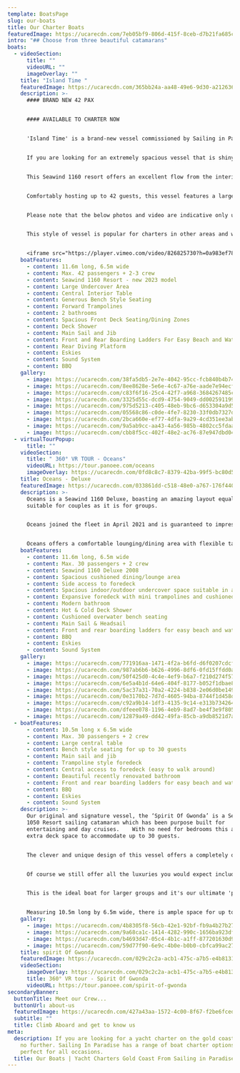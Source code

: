 ```yaml
---
template: BoatsPage
slug: our-boats
title: Our Charter Boats
featuredImage: https://ucarecdn.com/7eb05bf9-806d-415f-8ceb-d7b21fa685ce/
intro: "## Choose from three beautiful catamarans"
boats:
  - videoSection:
      title: ""
      videoURL: ""
      imageOverlay: ""
    title: "Island Time "
    featuredImage: https://ucarecdn.com/365bb24a-aa48-49e6-9d30-a212636f793c/
    description: >-
      #### BRAND NEW 42 PAX


      #### AVAILABLE TO CHARTER NOW


      'Island Time' is a brand-new vessel commissioned by Sailing in Paradise  who has joined the fleet in summer 2023.  


      I﻿f you are looking for an extremely spacious vessel that is shiny, new  and guaranteed to impress your guests then 'Island Time' is the perfect choice.  


      This Seawind 1160 resort offers an excellent flow from the interior to exterior spaces making her perfect for events, parties and larger family groups.    


      Comfortably hosting up to 42 guests, this vessel features a large, shaded, indoor space with central island table and wrap around interior bench seating.   On the front deck, guests will enjoy a spacious area with trampolines and unique forward seating/table zones.    


      Please note that the below photos and video are indicative only until local imagery can be sourced.  Please see our instagram page highlights for footage of Island Time.  


      This style of vessel is popular for charters in other areas and we are delighted to be welcoming the Seawind 1160 Resort to the Gold Coast Broadwater!  She is unrivalled on the Gold Coast if you are looking for a sailing catamaran with style and space.  


      <iframe src="https://player.vimeo.com/video/826825730?h=0a983ef783" width="640" height="564" frameborder="0" allow="autoplay; fullscreen" allowfullscreen></iframe>
    boatFeatures:
      - content: 11.6m long, 6.5m wide
      - content: M﻿ax. 4﻿2 passengers + 2-3 crew
      - content: S﻿eawind 1160 Resort - new 2023 model
      - content: L﻿arge Undercover Area
      - content: Central Interior Table
      - content: Generous B﻿ench Style Seating
      - content: F﻿orward Trampolines
      - content: 2﻿ bathrooms
      - content: Spacious Front Deck Seating/Dining Zones
      - content: D﻿eck Shower
      - content: M﻿ain Sail and Jib
      - content: Front and Rear Boarding Ladders For Easy Beach and Water Access
      - content: R﻿ear Diving Platform
      - content: E﻿skies
      - content: S﻿ound System
      - content: B﻿BQ
    gallery:
      - image: https://ucarecdn.com/38fa5db5-2e7e-4042-95cc-fcb840b4b744/
      - image: https://ucarecdn.com/8ee8628e-5e6e-4c67-a76e-aade7e94ecf0/
      - image: https://ucarecdn.com/c83f6f16-25c4-42f7-a968-3684267485cf/
      - image: https://ucarecdn.com/3325d55c-dcd9-4754-9049-dd0025911992/
      - image: https://ucarecdn.com/975d5213-c405-48eb-9bc6-d653304a9d5b/
      - image: https://ucarecdn.com/05568c86-c0de-4fe7-8230-33f0db7327dd/
      - image: https://ucarecdn.com/2bca660e-ef77-4dfa-9a29-4cd351ee3ab9/
      - image: https://ucarecdn.com/9a5ab9cc-aa43-4a56-985b-4802cc5fdaad/
      - image: https://ucarecdn.com/cbb8f5cc-402f-48e2-ac76-87e947dbd041/
  - virtualTourPopup:
      title: ""
    videoSection:
      title: " 360° VR TOUR - Oceans"
      videoURL: https://tour.panoee.com/oceans
      imageOverlay: https://ucarecdn.com/0fd8c8c7-8379-42ba-99f5-bc80d5be70c2/
    title: Oceans - Deluxe
    featuredImage: https://ucarecdn.com/033861dd-c518-48e0-a767-176f44073284/
    description: >-
      Oceans is a Seawind 1160 Deluxe, boasting an amazing layout equally
      suitable for couples as it is for groups. 


      Oceans joined the fleet in April 2021 and is guaranteed to impress.    With a maximum guest capacity of 30, Oceans delivers the space required for your group without sacrificing any of the creature comforts.  


      Oceans offers a comfortable lounging/dining area with flexible table configuration.   The undercover space is a delightful indoor, outdoor zone that will provide comfort in any weather.   The cushioned overwater bench seating and BBQ area is a beautiful place to chill and watch the world sail by while not missing any of the action.   The foredeck is expansive, offering a combination of wide open deck space, mini trampolines and a cushioned relaxation area.    This vessel is ideal for more relaxed celebrations, families with older kids and corporate events.
    boatFeatures:
      - content: 11.6m long, 6.5m wide
      - content: M﻿ax. 30 passengers + 2 crew
      - content: Seawind 1160 Deluxe 2008
      - content: Spacious cushioned dining/lounge area
      - content: Side access to foredeck
      - content: Spacious indoor/outdoor undercover space suitable in all weather
      - content: Expansive foredeck with mini trampolines and cushioned relaxation area
      - content: Modern bathroom
      - content: Hot & Cold Deck Shower
      - content: Cushioned overwater bench seating
      - content: Main Sail & Headsail
      - content: Front and rear boarding ladders for easy beach and water access
      - content: BBQ
      - content: Eskies
      - content: Sound System
    gallery:
      - image: https://ucarecdn.com/771916aa-1471-4f2a-b6fd-d6f0207cdcf4/
      - image: https://ucarecdn.com/987ab6b6-b626-4996-8df6-0fd15ffdd0a3/-/preview/-/enhance/28/
      - image: https://ucarecdn.com/50f425d0-4c4e-4ef9-b6a7-f210d274f574/-/preview/-/enhance/14/
      - image: https://ucarecdn.com/6e5a4b1d-64e6-404f-8177-b052f1dbae8b/-/crop/1000x569/0,98/-/preview/
      - image: https://ucarecdn.com/5ac37a31-70a2-4224-b838-2e06d0be149c/
      - image: https://ucarecdn.com/0e3170b2-7d7d-4605-94ba-8744f1d458d9/
      - image: https://ucarecdn.com/c92a9b14-1df3-4135-9c14-e313b734264b/
      - image: https://ucarecdn.com/dfeee078-1196-4eb9-8ad7-be4f3e9f805a/-/crop/1120x1126/0,284/-/preview/
      - image: https://ucarecdn.com/12879a49-dd42-49fa-85cb-a9db8521d7a3/
  - boatFeatures:
      - content: 10.5m long x 6.5m wide
      - content: Max. 30 passengers + 2 crew
      - content: Large central table
      - content: Bench style seating for up to 30 guests
      - content: Main sail and jib
      - content: Trampoline style foredeck
      - content: Central access to foredeck (easy to walk around)
      - content: Beautiful recently renovated bathroom
      - content: Front and rear boarding ladders for easy beach and water access
      - content: BBQ
      - content: Eskies
      - content: Sound System
    description: >-
      Our original and signature vessel, the ‘Spirit Of Gwonda’ is a Seawind
      1050 Resort sailing catamaran which has been purpose built for
      entertaining and day cruises.    With no need for bedrooms this allows for
      extra deck space to accommodate up to 30 guests.


      The clever and unique design of this vessel offers a completely open plan layout so your guests can interact with each other at all times whether inside or outside the vessel.  


      Of course we still offer all the luxuries you would expect including the ever-popular front trampoline sections for soaking up the sun, generous inside bench seating with our largest undercover area and a central table, barbecue and renovated bathroom facilities.


      This is the ideal boat for larger groups and it's our ultimate 'party boat'.  Spirit of Gwonda is also wonderful for families with small children.  


      Measuring 10.5m long by 6.5m wide, there is ample space for up to 30 people (plus 2 crew), approx 60 square metres of deck space in fact.  You will be amazed at the room available inside this smooth and stable boat, making it ideal for social occasions of all kinds.   Spirit Of Gwonda is truly unique and the only one of it’s kind on the Gold Coast.
    gallery:
      - image: https://ucarecdn.com/4b8305f8-56cb-42e1-92bf-fb9a4b27b27e/
      - image: https://ucarecdn.com/9a68ca1c-1414-4282-990c-1656ba923df9/
      - image: https://ucarecdn.com/b4693d47-05c4-4b1c-a1ff-877201630d9d/
      - image: https://ucarecdn.com/59d77f90-6e9c-4b0e-b0b0-cbfca99ac273/
    title: spirit Of Gwonda
    featuredImage: https://ucarecdn.com/029c2c2a-acb1-475c-a7b5-e4b81312a9fb/
    videoSection:
      imageOverlay: https://ucarecdn.com/029c2c2a-acb1-475c-a7b5-e4b81312a9fb/
      title: 360° VR tour - Spirit Of Gwonda
      videoURL: https://tour.panoee.com/spirit-of-gwonda
secondaryBanner:
  buttonTitle: Meet our Crew...
  buttonUrl: about-us
  featuredImage: https://ucarecdn.com/427a43aa-1572-4c00-8f67-f2be6fced132/-/crop/5211x2779/223,254/-/preview/
  subtitle: ""
  title: Climb Aboard and get to know us
meta:
  description: If you are looking for a yacht charter on the gold coast then look
    no further. Sailing In Paradise has a range of boat charter options that are
    perfect for all occasions.
  title: Our Boats | Yacht Charters Gold Coast From Sailing in Paradise
---
```

